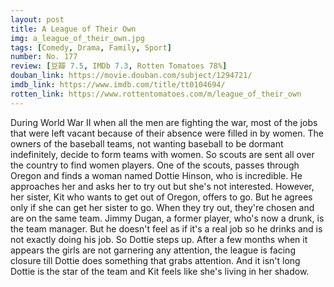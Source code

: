 ```yaml
---
layout: post 
title: A League of Their Own
img: a_league_of_their_own.jpg
tags: [Comedy, Drama, Family, Sport]
number: No. 177
review: [豆瓣 7.5, IMDb 7.3, Rotten Tomatoes 78%]
douban_link: https://movie.douban.com/subject/1294721/
imdb_link: https://www.imdb.com/title/tt0104694/
rotten_link: https://www.rottentomatoes.com/m/league_of_their_own
---
```


During World War II when all the men are fighting the war, most of the jobs that were left vacant because of their absence were filled in by women. The owners of the baseball teams, not wanting baseball to be dormant indefinitely, decide to form teams with women. So scouts are sent all over the country to find women players. One of the scouts, passes through Oregon and finds a woman named Dottie Hinson, who is incredible. He approaches her and asks her to try out but she's not interested. However, her sister, Kit who wants to get out of Oregon, offers to go. But he agrees only if she can get her sister to go. When they try out, they're chosen and are on the same team. Jimmy Dugan, a former player, who's now a drunk, is the team manager. But he doesn't feel as if it's a real job so he drinks and is not exactly doing his job. So Dottie steps up. After a few months when it appears the girls are not garnering any attention, the league is facing closure till Dottie does something that grabs attention. And it isn't long Dottie is the star of the team and Kit feels like she's living in her shadow.